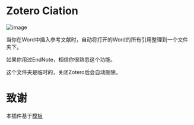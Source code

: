 # Zotero Ciation

![image](https://user-images.githubusercontent.com/51939531/214794436-d1688d9b-652d-40ba-9af8-d397a4f26ae2.png)

当你在Word中插入参考文献时，自动将打开的Word的所有引用整理到一个文件夹下。

如果你用过EndNote，相信你很熟悉这个功能。

这个文件夹是临时的，关闭Zotero后会自动删除。

# 致谢

本插件基于[模板](https://github.com/MuiseDestiny/zotero-addon-template)
